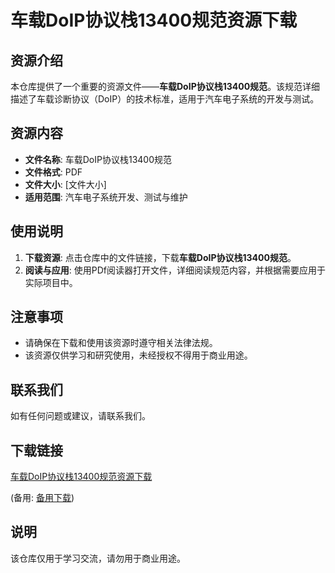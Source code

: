 # 车载DoIP协议栈13400规范资源下载

## 资源介绍

本仓库提供了一个重要的资源文件——**车载DoIP协议栈13400规范**。该规范详细描述了车载诊断协议（DoIP）的技术标准，适用于汽车电子系统的开发与测试。

## 资源内容

- **文件名称**: 车载DoIP协议栈13400规范
- **文件格式**: PDF
- **文件大小**: [文件大小]
- **适用范围**: 汽车电子系统开发、测试与维护

## 使用说明

1. **下载资源**: 点击仓库中的文件链接，下载**车载DoIP协议栈13400规范**。
2. **阅读与应用**: 使用PDf阅读器打开文件，详细阅读规范内容，并根据需要应用于实际项目中。

## 注意事项

- 请确保在下载和使用该资源时遵守相关法律法规。
- 该资源仅供学习和研究使用，未经授权不得用于商业用途。

## 联系我们

如有任何问题或建议，请联系我们。

## 下载链接
[车载DoIP协议栈13400规范资源下载](https://pan.quark.cn/s/5020d18f9b2a) 

(备用: [备用下载](https://pan.baidu.com/s/13hTDtJ8J2VsE9RHNquyo3g?pwd=1234))

## 说明

该仓库仅用于学习交流，请勿用于商业用途。
